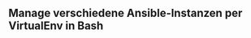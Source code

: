 ## Manage verschiedene Ansible-Instanzen per VirtualEnv in Bash

[screenshot]:https://raw.githubusercontent.com/techgoat-net/manage_ansible_UI/master/ansible_virtualenv_menu03.png
